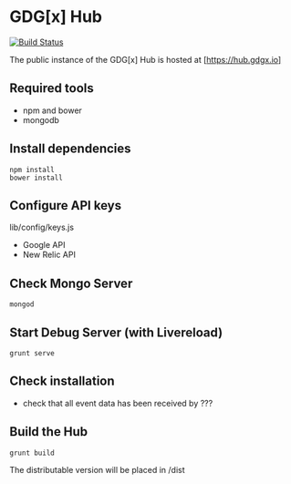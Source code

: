 GDG[x] Hub
===

[![Build Status](https://travis-ci.org/gdg-x/hub.png?branch=master)](https://travis-ci.org/gdg-x/hub)

The public instance of the GDG[x] Hub is hosted at [https://hub.gdgx.io]

## Required tools
* npm and bower
* mongodb

## Install dependencies
```
npm install
bower install
```
## Configure API keys

lib/config/keys.js
* Google API
* New Relic API

## Check Mongo Server
```
mongod
```

## Start Debug Server (with Livereload)
```
grunt serve
```
## Check installation
* check that all event data has been received by ???

## Build the Hub
```
grunt build
```
The distributable version will be placed in /dist
